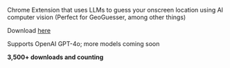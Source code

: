 Chrome Extension that uses LLMs to guess your onscreen location using AI computer vision (Perfect for GeoGuesser, among other things)

Download [here](https://chromewebstore.google.com/detail/geoguesser-hacker/ogjhgcaaaclhdaalliolbhibppalepkj?hl=en)

Supports OpenAI GPT-4o; more models coming soon

**3,500+ downloads and counting**
